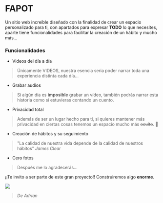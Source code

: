# FAPOT

Un sitio web increíble diseñado con la finalidad de crear un espacio personalizado para ti, con apartados para expresar **TODO** lo que necesites, aparte tiene funcionalidades para facilitar la creación de un hábito y mucho más...

### Funcionalidades

- Videos del día a día
>Únicamente VIDEOS, nuestra esencia seria poder narrar toda una experiencia distinta cada día...

- Grabar audios
>Si algún día es **imposible** grabar un vídeo, también podrás narrar esta historia como si estuvieras contando un cuento.

- Privacidad total
>Además de ser un lugar hecho para ti, si quieres mantener más privacidad en ciertas cosas tenemos un espacio mucho más ~~oculto~~. 👀

- Creación de hábitos y su seguimiento
>"La calidad de nuestra vida depende de la calidad de nuestros hábitos"
>*James Clear*

- Cero fotos
>Después me lo agradecerás...

¡¡Te invito a ser parte de este gran proyecto!! Construiremos algo **enorme**.

![](https://aruiz08.github.io/FAPOT/Fotos/FAPOT.png)

>*De Adrian*
